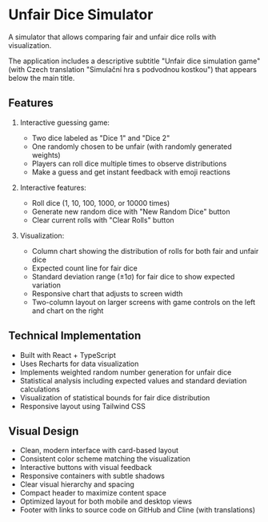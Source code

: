 # Unfair Dice Simulator

A simulator that allows comparing fair and unfair dice rolls with visualization.

The application includes a descriptive subtitle "Unfair dice simulation game" (with Czech translation "Simulační hra s podvodnou kostkou") that appears below the main title.

## Features

1. Interactive guessing game:

   - Two dice labeled as "Dice 1" and "Dice 2"
   - One randomly chosen to be unfair (with randomly generated weights)
   - Players can roll dice multiple times to observe distributions
   - Make a guess and get instant feedback with emoji reactions

2. Interactive features:

   - Roll dice (1, 10, 100, 1000, or 10000 times)
   - Generate new random dice with "New Random Dice" button
   - Clear current rolls with "Clear Rolls" button

3. Visualization:
   - Column chart showing the distribution of rolls for both fair and unfair dice
   - Expected count line for fair dice
   - Standard deviation range (±1σ) for fair dice to show expected variation
   - Responsive chart that adjusts to screen width
   - Two-column layout on larger screens with game controls on the left and chart on the right

## Technical Implementation

- Built with React + TypeScript
- Uses Recharts for data visualization
- Implements weighted random number generation for unfair dice
- Statistical analysis including expected values and standard deviation calculations
- Visualization of statistical bounds for fair dice distribution
- Responsive layout using Tailwind CSS

## Visual Design

- Clean, modern interface with card-based layout
- Consistent color scheme matching the visualization
- Interactive buttons with visual feedback
- Responsive containers with subtle shadows
- Clear visual hierarchy and spacing
- Compact header to maximize content space
- Optimized layout for both mobile and desktop views
- Footer with links to source code on GitHub and Cline (with translations)
